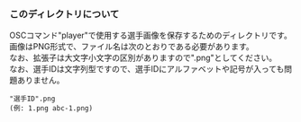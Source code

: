 ### このディレクトリについて ###
OSCコマンド"player"で使用する選手画像を保存するためのディレクトリです。  
画像はPNG形式で、ファイル名は次のとおりである必要があります。  
なお、拡張子は大文字小文字の区別がありますので".png"としてください。  
なお、選手IDは文字列型ですので、選手IDにアルファベットや記号が入っても問題ありません。  

    "選手ID".png  
    (例: 1.png abc-1.png)

